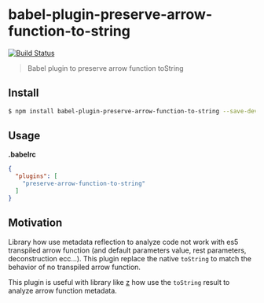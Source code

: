 # babel-plugin-preserve-arrow-function-to-string

[![Build Status](https://travis-ci.org/alfredosalzillo/babel-plugin-preserve-arrow-function-to-string.svg?branch=master)](https://travis-ci.org/alfredosalzillo/babel-plugin-preserve-arrow-function-to-string)

> Babel plugin to preserve arrow function toString

## Install

```bash
$ npm install babel-plugin-preserve-arrow-function-to-string --save-dev
```

## Usage

**.babelrc**
```json
{
  "plugins": [
    "preserve-arrow-function-to-string"
  ]
}
```

## Motivation
Library how use metadata reflection to analyze code not work with es5
transpiled arrow function
(and default parameters value, rest parameters, deconstruction ecc...).
This plugin replace the native `toString` to match
the behavior of no transpiled arrow function.

This plugin is useful with library like
[z](https://github.com/z-pattern-matching/z)
how use the `toString` result to analyze arrow function metadata.
